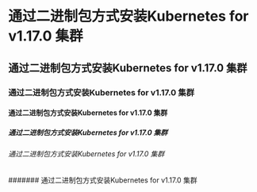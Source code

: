 # 通过二进制包方式安装Kubernetes for v1.17.0 集群
## 通过二进制包方式安装Kubernetes for v1.17.0 集群
### 通过二进制包方式安装Kubernetes for v1.17.0 集群
#### 通过二进制包方式安装Kubernetes for v1.17.0 集群
##### 通过二进制包方式安装Kubernetes for v1.17.0 集群
###### 通过二进制包方式安装Kubernetes for v1.17.0 集群
####### 通过二进制包方式安装Kubernetes for v1.17.0 集群

